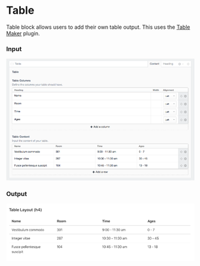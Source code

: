 # Table
Table block allows users to add their own table output.  This uses the [Table Maker](http://plugins.supercooldesign.co.uk/plugin/table-maker) plugin.


### Input
![table](./screenshots/table-block.png)

### Output
![table Output](./screenshots/output-table.png)